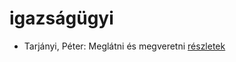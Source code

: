 # igazságügyi

- Tarjányi, Péter: Meglátni és megveretni [részletek](_details/%7Bopf.creator%7D.md#id_478)